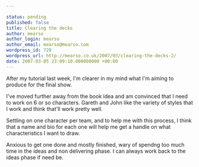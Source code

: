 ```yaml
---

status: pending
published: false
title: Clearing the decks
author: mearso
author_login: mearso
author_email: mearso@mearso.com
wordpress_id: 729
wordpress_url: http://mearso.co.uk/2007/03/clearing-the-decks-2/
date: 2007-03-05 23:09:10.000000000 +00:00
---
```

After my tutorial last week, I'm clearer in my mind what I'm aiming to produce for the final show.

I've moved further away from the book idea and am convinced that I need to work on 6 or so characters. Gareth and John like the variety of styles that I work and think that'll work pretty well. 

Settling on one character per team, and to help me with this process, I think that a name and bio for each one will help me get a handle on what characteristics I want to draw.

Anxious to get one done and mostly finished, wary of spendng too much time in the ideas and non delivering phase. I can always work back to the ideas phase if need be.
